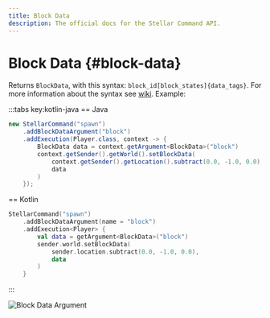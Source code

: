 ```yaml
---
title: Block Data
description: The official docs for the Stellar Command API.
---
```


# Block Data {#block-data}

Returns `BlockData`, with this syntax: `block_id[block_states]{data_tags}`. For more information about the syntax see [wiki](https://minecraft.wiki/w/Argument_types#minecraft:block_state). Example:

:::tabs key:kotlin-java
== Java
```Java
new StellarCommand("spawn")
    .addBlockDataArgument("block")
    .addExecution(Player.class, context -> {
        BlockData data = context.getArgument<BlockData>("block")
        context.getSender().getWorld().setBlockData(
            context.getSender().getLocation().subtract(0.0, -1.0, 0.0),
            data
        )
    });
```
== Kotlin
```Kotlin
StellarCommand("spawn")
    .addBlockDataArgument(name = "block")
    .addExecution<Player> {
        val data = getArgument<BlockData>("block")
        sender.world.setBlockData(
            sender.location.subtract(0.0, -1.0, 0.0),
            data
        )
    }
```
:::

<ArgumentParser placeholder="minecraft:stone" regex="^(minecraft:[a-zA-Z]+|[a-zA-Z]+)(\[([a-zA-Z]+=\S+)?\])?$" />

![Block Data Argument](https://cdn.lutto.dev/stellar/gifs/block/block_data.gif)